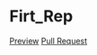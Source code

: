 # Firt_Rep
[Preview](https://github.com/Kardash-Oleksandr/Firt_Rep.git)
[Pull Request](https://github.com/Kardash-Oleksandr/Firt_Rep/pull/1)